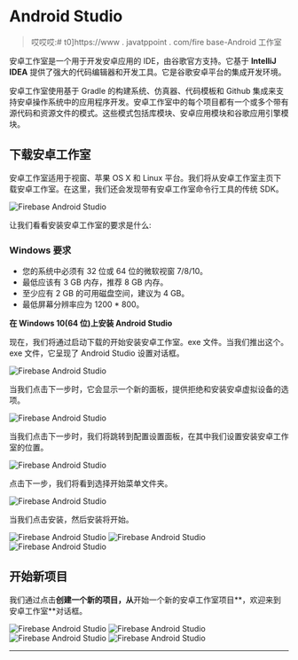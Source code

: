 # Android Studio

> 哎哎哎:# t0]https://www . javatppoint . com/fire base-Android 工作室

安卓工作室是一个用于开发安卓应用的 IDE，由谷歌官方支持。它基于 **IntelliJ IDEA** 提供了强大的代码编辑器和开发工具。它是谷歌安卓平台的集成开发环境。

安卓工作室使用基于 Gradle 的构建系统、仿真器、代码模板和 Github 集成来支持安卓操作系统中的应用程序开发。安卓工作室中的每个项目都有一个或多个带有源代码和资源文件的模式。这些模式包括库模块、安卓应用模块和谷歌应用引擎模块。

## 下载安卓工作室

安卓工作室适用于视窗、苹果 OS X 和 Linux 平台。我们将从安卓工作室主页下载安卓工作室。在这里，我们还会发现带有安卓工作室命令行工具的传统 SDK。

![Firebase Android Studio](img/18f900d7e3039676439e3d909fa02956.png)

让我们看看安装安卓工作室的要求是什么:

### Windows 要求

*   您的系统中必须有 32 位或 64 位的微软视窗 7/8/10。
*   最低应该有 3 GB 内存，推荐 8 GB 内存。
*   至少应有 2 GB 的可用磁盘空间，建议为 4 GB。
*   最低屏幕分辨率应为 1200 * 800。

**在 Windows 10(64 位)上安装 Android Studio**

现在，我们将通过启动下载的开始安装安卓工作室。exe 文件。当我们推出这个。exe 文件，它呈现了 Android Studio 设置对话框。

![Firebase Android Studio](img/8ddc6a0344c7cbab744a4fb3fc8aa53f.png)

当我们点击下一步时，它会显示一个新的面板，提供拒绝和安装安卓虚拟设备的选项。

![Firebase Android Studio](img/a819fec14aa56d55fe72fa67b3c594c1.png)

当我们点击下一步时，我们将跳转到配置设置面板，在其中我们设置安装安卓工作室的位置。

![Firebase Android Studio](img/ce16ae2b34e732412cd0cf89d67aae7c.png)

点击下一步，我们将看到选择开始菜单文件夹。

![Firebase Android Studio](img/88344384f466a3f095313d300e2f23a0.png)

当我们点击安装，然后安装将开始。

![Firebase Android Studio](img/956c6d6bad64e2f6dbf4255cedbac150.png)
![Firebase Android Studio](img/bcce7823097c1bc6108523a7773a208d.png)
![Firebase Android Studio](img/46800620a032eebe944b307cc865c0ec.png)

## 开始新项目

我们通过点击**创建一个新的项目，从**开始一个新的安卓工作室项目**，欢迎来到安卓工作室**对话框。

![Firebase Android Studio](img/f53ff9090a69d94efd1ea42f1489c9d4.png)
![Firebase Android Studio](img/431a9b261c34dc587b08dbd9b145dd3a.png)
![Firebase Android Studio](img/dd60094ff8b0890390ea5b236817c9d9.png)
![Firebase Android Studio](img/bc5c4297e49a9b7c8c95e9a3e56f58d4.png)

* * *